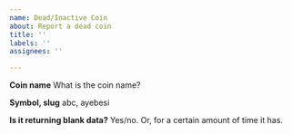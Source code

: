 ```yaml
---
name: Dead/Inactive Coin
about: Report a dead coin
title: ''
labels: ''
assignees: ''

---
```


**Coin name**
What is the coin name?

**Symbol, slug**
abc, ayebesi

**Is it returning blank data?**
Yes/no. Or, for a certain amount of time it has.
